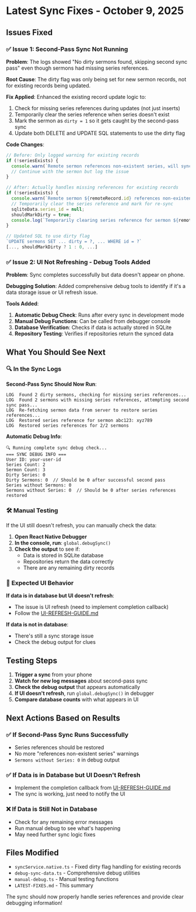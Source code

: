 # Latest Sync Fixes - October 9, 2025

## Issues Fixed

### ✅ **Issue 1: Second-Pass Sync Not Running**

**Problem**: The logs showed "No dirty sermons found, skipping second sync pass" even though sermons had missing series references.

**Root Cause**: The dirty flag was only being set for new sermon records, not for existing records being updated.

**Fix Applied**: Enhanced the existing record update logic to:
1. Check for missing series references during updates (not just inserts)
2. Temporarily clear the series reference when series doesn't exist
3. Mark the sermon as `dirty = 1` so it gets caught by the second-pass sync
4. Update both DELETE and UPDATE SQL statements to use the dirty flag

**Code Changes**:
```typescript
// Before: Only logged warning for existing records
if (!seriesExists) {
  console.warn(`Remote sermon references non-existent series, will sync series first`);
  // Continue with the sermon but log the issue
}

// After: Actually handles missing references for existing records
if (!seriesExists) {
  console.warn(`Remote sermon ${remoteRecord.id} references non-existent series ${sqliteData.series_id}, will sync series first`);
  // Temporarily clear the series reference and mark for re-sync
  sqliteData.series_id = null;
  shouldMarkDirty = true;
  console.log(`Temporarily clearing series reference for sermon ${remoteRecord.id}, will be restored after series sync`);
}

// Updated SQL to use dirty flag
`UPDATE sermons SET ... dirty = ?, ... WHERE id = ?`
[..., shouldMarkDirty ? 1 : 0, ...]
```

### ✅ **Issue 2: UI Not Refreshing - Debug Tools Added**

**Problem**: Sync completes successfully but data doesn't appear on phone.

**Debugging Solution**: Added comprehensive debug tools to identify if it's a data storage issue or UI refresh issue.

**Tools Added**:
1. **Automatic Debug Check**: Runs after every sync in development mode
2. **Manual Debug Functions**: Can be called from debugger console
3. **Database Verification**: Checks if data is actually stored in SQLite
4. **Repository Testing**: Verifies if repositories return the synced data

## What You Should See Next

### 🔍 **In the Sync Logs**

**Second-Pass Sync Should Now Run**:
```
LOG  Found 2 dirty sermons, checking for missing series references...
LOG  Found 2 sermons with missing series references, attempting second sync pass...
LOG  Re-fetching sermon data from server to restore series references...
LOG  Restored series reference for sermon abc123: xyz789
LOG  Restored series references for 2/2 sermons
```

**Automatic Debug Info**:
```
🔍 Running complete sync debug check...
=== SYNC DEBUG INFO ===
User ID: your-user-id
Series Count: 2
Sermon Count: 3
Dirty Series: 0
Dirty Sermons: 0  // Should be 0 after successful second pass
Series without Sermons: 0
Sermons without Series: 0  // Should be 0 after series references restored
```

### 🛠️ **Manual Testing**

If the UI still doesn't refresh, you can manually check the data:

1. **Open React Native Debugger**
2. **In the console, run**: `global.debugSync()`
3. **Check the output** to see if:
   - Data is stored in SQLite database
   - Repositories return the data correctly
   - There are any remaining dirty records

### 📱 **Expected UI Behavior**

**If data is in database but UI doesn't refresh**:
- The issue is UI refresh (need to implement completion callback)
- Follow the [UI-REFRESH-GUIDE.md](./UI-REFRESH-GUIDE.md)

**If data is not in database**:
- There's still a sync storage issue
- Check the debug output for clues

## Testing Steps

1. **Trigger a sync** from your phone
2. **Watch for new log messages** about second-pass sync
3. **Check the debug output** that appears automatically
4. **If UI doesn't refresh**, run `global.debugSync()` in debugger
5. **Compare database counts** with what appears in UI

## Next Actions Based on Results

### ✅ **If Second-Pass Sync Runs Successfully**
- Series references should be restored
- No more "references non-existent series" warnings
- `Sermons without Series: 0` in debug output

### ✅ **If Data is in Database but UI Doesn't Refresh**
- Implement the completion callback from [UI-REFRESH-GUIDE.md](./UI-REFRESH-GUIDE.md)
- The sync is working, just need to notify the UI

### ❌ **If Data is Still Not in Database**
- Check for any remaining error messages
- Run manual debug to see what's happening
- May need further sync logic fixes

## Files Modified

- `syncService.native.ts` - Fixed dirty flag handling for existing records
- `debug-sync-data.ts` - Comprehensive debug utilities
- `manual-debug.ts` - Manual testing functions
- `LATEST-FIXES.md` - This summary

The sync should now properly handle series references and provide clear debugging information!